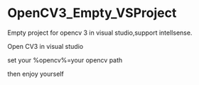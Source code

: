 # OpenCV3_Empty_VSProject
Empty project for opencv 3 in visual studio,support intellsense.


Open CV3 in visual studio 

set your %opencv%=your opencv path

then enjoy yourself

